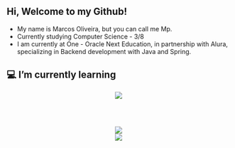 ## Hi, Welcome to my Github!

- My name is Marcos Oliveira, but you can call me Mp.
- Currently studying Computer Science - 3/8
- I am currently at One - Oracle Next Education, in partnership with Alura, 
specializing in Backend development with Java and Spring. 

## 💻 I’m currently learning
<p align="center">
  <a href="https://skillicons.dev">
    <img src="https://skillicons.dev/icons?i=java,spring,postgres" />
  </a>
</p>

<br></br>

<div align="center">
    <img src="https://github-readme-stats.vercel.app/api?username=MpeOliveira&show_icons=true&theme=dracula&">
    <br>
    <img src="https://github-readme-stats.vercel.app/api/top-langs/?username=MpeOliveira&theme=dracula">
</div>

